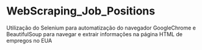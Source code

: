 # WebScraping_Job_Positions
Utilização do Selenium para automatização do navegador GoogleChrome e BeautifulSoup para navegar e extrair informações na página HTML de empregos no EUA

